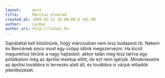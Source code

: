 ```yaml
---
layout:     post
title:      Március elmarad
created_at: 2009-03-12 10:00:00.0 +01:00
author:     LacKac
author_uri: http://lackac.hu
---
```

Sajnálattal kell közölnünk, hogy márciusban nem lesz budapest.rb. Nekem és Bencének sincs most egy csöpp időnk megszervezni. Ha kicsit magunkhoz térünk a nagy hajtásból, akkor talán meg lesz tartva egy pótalkalom még az áprilisi meetup előtt, de ezt nem ígérjük. Mindenesetre az áprilisi továbbra is tervezés alatt áll, és továbbra is várjuk előadók jelentkezését.
